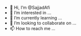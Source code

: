 - 👋 Hi, I’m @SajjadAfi
- 👀 I’m interested in ...
- 🌱 I’m currently learning ...
- 💞️ I’m looking to collaborate on ...
- 📫 How to reach me ...

<!---
SajjadAfi/SajjadAfi is a ✨ special ✨ repository because its `README.md` (this file) appears on your GitHub profile.
You can click the Preview link to take a look at your changes.
--->
